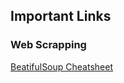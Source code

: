 
## Important Links

### Web Scrapping

[BeatifulSoup Cheatsheet](https://www.crummy.com/software/BeautifulSoup/bs4/doc/#quick-start)


